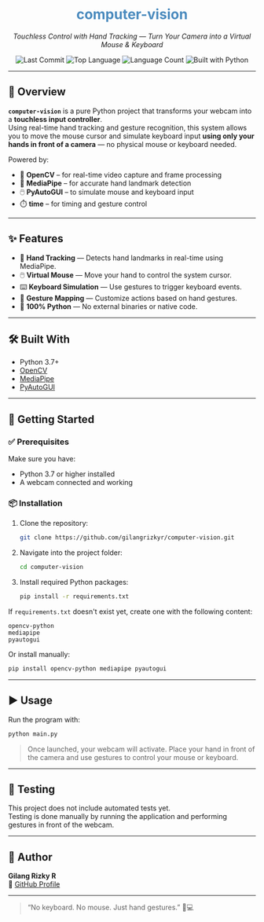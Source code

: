 <p align="center">
  <h1 align="center" style="color:#4B8BBE;">computer-vision</h1>
  <p align="center"><em>Touchless Control with Hand Tracking — Turn Your Camera into a Virtual Mouse & Keyboard</em></p>

  <p align="center">
    <img src="https://img.shields.io/github/last-commit/gilangrizkyr/computer-vision?style=flat-square" alt="Last Commit">
    <img src="https://img.shields.io/github/languages/top/gilangrizkyr/computer-vision?style=flat-square" alt="Top Language">
    <img src="https://img.shields.io/github/languages/count/gilangrizkyr/computer-vision?style=flat-square" alt="Language Count">
    <img src="https://img.shields.io/badge/built%20with-python-blue?style=flat-square&logo=python" alt="Built with Python">
  </p>
</p>

---

## 🧭 Overview

**`computer-vision`** is a pure Python project that transforms your webcam into a **touchless input controller**.  
Using real-time hand tracking and gesture recognition, this system allows you to move the mouse cursor and simulate keyboard input **using only your hands in front of a camera** — no physical mouse or keyboard needed.

Powered by:
- 🎥 **OpenCV** – for real-time video capture and frame processing  
- 🧠 **MediaPipe** – for accurate hand landmark detection  
- 🖱️ **PyAutoGUI** – to simulate mouse and keyboard input  
- ⏱️ **time** – for timing and gesture control  

---

## ✨ Features

- 👋 **Hand Tracking** — Detects hand landmarks in real-time using MediaPipe.
- 🖱️ **Virtual Mouse** — Move your hand to control the system cursor.
- ⌨️ **Keyboard Simulation** — Use gestures to trigger keyboard events.
- 🧠 **Gesture Mapping** — Customize actions based on hand gestures.
- 🐍 **100% Python** — No external binaries or native code.

---

## 🛠 Built With

- Python 3.7+
- [OpenCV](https://pypi.org/project/opencv-python/)
- [MediaPipe](https://google.github.io/mediapipe/)
- [PyAutoGUI](https://pyautogui.readthedocs.io/)

---

## 🚀 Getting Started

### ✅ Prerequisites

Make sure you have:
- Python 3.7 or higher installed
- A webcam connected and working

### 📦 Installation

1. Clone the repository:
   ```bash
   git clone https://github.com/gilangrizkyr/computer-vision.git
   ```

2. Navigate into the project folder:
   ```bash
   cd computer-vision
   ```

3. Install required Python packages:
   ```bash
   pip install -r requirements.txt
   ```

If `requirements.txt` doesn't exist yet, create one with the following content:

```
opencv-python
mediapipe
pyautogui
```

Or install manually:

```bash
pip install opencv-python mediapipe pyautogui
```

---

## ▶️ Usage

Run the program with:

```bash
python main.py
```

> Once launched, your webcam will activate. Place your hand in front of the camera and use gestures to control your mouse or keyboard.

---

## 🧪 Testing

This project does not include automated tests yet.  
Testing is done manually by running the application and performing gestures in front of the webcam.

---


## 👤 Author

**Gilang Rizky R**  
🔗 [GitHub Profile](https://github.com/gilangrizkyr)

---

> “No keyboard. No mouse. Just hand gestures.” 👋💻
